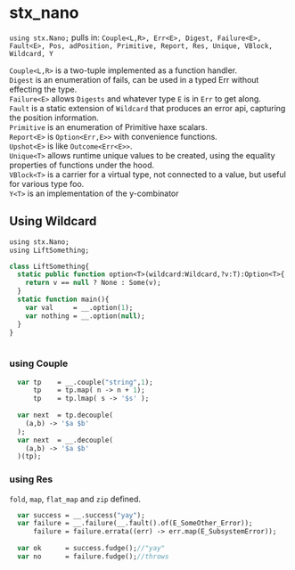 # stx_nano

`using stx.Nano;` pulls in: `Couple<L,R>, Err<E>, Digest, Failure<E>, Fault<E>, Pos, adPosition, Primitive, Report, Res, Unique, VBlock, Wildcard, Y`

`Couple<L,R>` is a two-tuple implemented as a function handler.  
`Digest` is an enumeration of fails, can be used in a typed Err<E> without effecting the type.  
`Failure<E>` allows `Digests` and whatever type `E` is in `Err` to get along.  
`Fault` is a static extension of `Wildcard` that produces an error api, capturing the position information.  
`Primitive` is an enumeration of Primitive haxe scalars.  
`Report<E>` is `Option<Err,E>>` with convenience functions.  
`Upshot<E>` is like `Outcome<Err<E>>`.  
`Unique<T>` allows runtime unique values to be created, using the equality properties of functions under the hood.  
`VBlock<T>` is a carrier for a virtual type, not connected to a value, but useful for various type foo.  
`Y<T>`  is an implementation of the y-combinator  


## Using Wildcard

```haxe
using stx.Nano;
using LiftSomething;

class LiftSomething{
  static public function option<T>(wildcard:Wildcard,?v:T):Option<T>{
    return v == null ? None : Some(v);
  }
  static function main(){
    var val     = __.option(1);
    var nothing = __.option(null);
  }
}
  

```


### using Couple

```haxe
  var tp    = __.couple("string",1);
      tp    = tp.map( n -> n + 1);
      tp    = tp.lmap( s -> '$s' );
      
  var next  = tp.decouple(
    (a,b) -> '$a $b'
  );
  var next  = __.decouple(
    (a,b) -> '$a $b'
  )(tp);
```

### using Res

  `fold`, `map`, `flat_map` and `zip` defined.

```haxe
  var success = __.success("yay");
  var failure = __.failure(__.fault().of(E_SomeOther_Error));
      failure = failure.errata((err) -> err.map(E_SubsystemError));
  
  var ok      = success.fudge();//"yay"
  var no      = failure.fudge();//throws
```